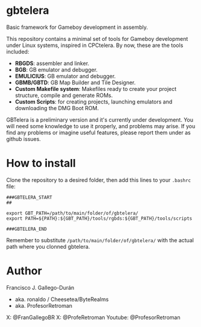 # gbtelera
Basic framework for Gameboy development in assembly.

This repository contains a minimal set of tools for Gameboy development under Linux systems, inspired in CPCtelera. By now, these are the tools included:
 - **RBGDS**: assembler and linker.
 - **BGB**: GB emulator and debugger.
 - **EMULICIUS**: GB emulator and debugger.
 - **GBMB/GBTD**: GB Map Builder and Tile Designer.
 - **Custom Makefile system**: Makefiles ready to create your project structure, compile and generate ROMs.
 - **Custom Scripts**: for creating projects, launching emulators and downloading the DMG Boot ROM.

GBTelera is a preliminary version and it's currently under development. You will need some knowledge to use it properly, and problems may arise. If you find any problems or imagine useful features, please report them under as github issues.

# How to install
Clone the repository to a desired folder, then add this lines to your `.bashrc` file:
```
###GBTELERA_START
##

export GBT_PATH=/path/to/main/folder/of/gbtelera/
export PATH=${PATH}:${GBT_PATH}/tools/rgbds:${GBT_PATH}/tools/scripts

###GBTELERA_END
```
Remember to substitute `/path/to/main/folder/of/gbtelera/` with the actual path where you clonned gbtelera.

# Author
Francisco J. Gallego-Durán 
 - aka. ronaldo / Cheesetea/ByteRealms
 - aka. ProfesorRetroman

X: @FranGallegoBR
X: @ProfeRetroman
Youtube: @ProfesorRetroman


